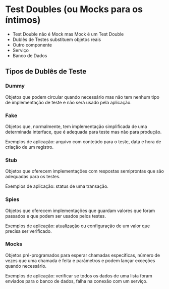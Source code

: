 # Test Doubles (ou Mocks para os íntimos)

 * Test Double não é Mock mas Mock é um Test Double
 * Dublês de Testes substituem objetos reais
  * Outro componente
  * Serviço
  * Banco de Dados

## Tipos de Dublês de Teste

### Dummy

Objetos que podem circular quando necessário mas não tem nenhum tipo de implementação de teste e não será usado pela aplicação.

### Fake

Objetos que, normalmente, tem implementação simplificada de uma determinada interface, que é adequada para teste mas não para produção.

Exemplos de aplicação: arquivo com conteúdo para o teste, data e hora de criação de um registro.

### Stub

Objetos que oferecem implementações com respostas semiprontas que são adequadas para os testes.

Exemplos de aplicação: status de uma transação.

### Spies

Objetos que oferecem implementações que guardam valores que foram passados e que podem ser usados pelos testes.

Exemplos de aplicação: atualização ou configuração de um valor que precisa ser verificado.

### Mocks

Objetos pré-programados para esperar chamadas específicas, número de vezes que uma chamada é feita e parâmetros e podem lançar exceções quando necessário.

Exemplos de aplicação: verificar se todos os dados de uma lista foram enviados para o banco de dados, falha na conexão com um serviço.
